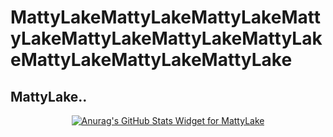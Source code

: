 # MattyLakeMattyLakeMattyLakeMattyLakeMattyLakeMattyLakeMattyLakeMattyLakeMattyLakeMattyLake

## MattyLake..

<p align="center">
   <a href="https://github.com/anuraghazra/github-readme-stats">
      <img alt="Anurag's GitHub Stats Widget for MattyLake" src="https://github-readme-stats.vercel.app/api?username=MattyLake&theme=dracula" />
</p>